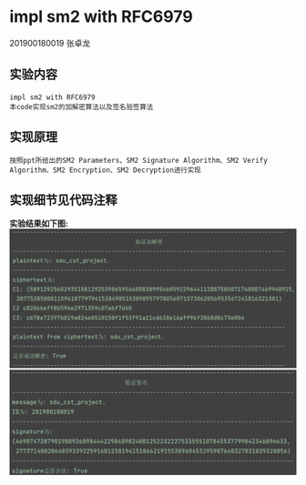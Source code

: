 # impl sm2 with RFC6979

201900180019 张卓龙

## 实验内容
    impl sm2 with RFC6979             
    本code实现sm2的加解密算法以及签名验签算法                  
    
## 实现原理         
    按照ppt所给出的SM2 Parameters、SM2 Signature Algorithm、SM2 Verify Algorithm、SM2 Encryption、SM2 Decryption进行实现
    

## 实现细节见代码注释

**实验结果如下图:**
![攻击结果](https://github.com/Zhang-SDU/cst-project/blob/main/SM2/SM2_RFC6979/result1.png)
![攻击结果](https://github.com/Zhang-SDU/cst-project/blob/main/SM2/SM2_RFC6979/result2.png)
